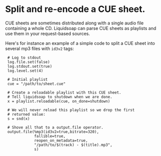 # Split and re-encode a CUE sheet.

CUE sheets are sometimes distributed along with a single audio file containing a whole CD.
Liquidsoap can parse CUE sheets as playlists and use them in your request-based sources.

Here's for instance an example of a simple code to split a CUE sheet into several mp3 files
with `id3v2` tags:

```liquidsoap
 # Log to stdout
 log.file.set(false)
 log.stdout.set(true)
 log.level.set(4)

 # Initial playlist
 cue = "/path/to/sheet.cue"

 # Create a reloadable playlist with this CUE sheet.
 # Tell liquidsoap to shutdown when we are done.
 x = playlist.reloadable(cue, on_done=shutdown)

 # We will never reload this playlist so we drop the first
 # returned value:
 s = snd(x)

 # Shove all that to a output.file operator.
 output.file(%mp3(id3v2=true,bitrate=320),
             fallible=true,
             reopen_on_metadata=true,
             "/path/to/$(track) - $(title).mp3",
             s)
```
